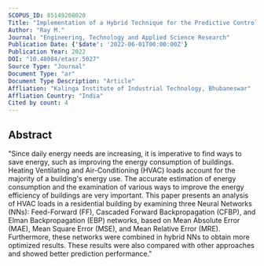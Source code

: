 ```yaml
---
SCOPUS_ID: 85149208020
Title: "Implementation of a Hybrid Technique for the Predictive Control of the Residential Heating Ventilation and Air Conditioning Systems"
Author: "Ray M."
Journal: "Engineering, Technology and Applied Science Research"
Publication Date: {'$date': '2022-06-01T00:00:00Z'}
Publication Year: 2022
DOI: "10.48084/etasr.5027"
Source Type: "Journal"
Document Type: "ar"
Document Type Description: "Article"
Affliation: "Kalinga Institute of Industrial Technology, Bhubaneswar"
Affliation Country: "India"
Cited by count: 4
---
```


## Abstract
"Since daily energy needs are increasing, it is imperative to find ways to save energy, such as improving the energy consumption of buildings. Heating Ventilating and Air-Conditioning (HVAC) loads account for the majority of a building's energy use. The accurate estimation of energy consumption and the examination of various ways to improve the energy efficiency of buildings are very important. This paper presents an analysis of HVAC loads in a residential building by examining three Neural Networks (NNs): Feed-Forward (FF), Cascaded Forward Backpropagation (CFBP), and Elman Backpropagation (EBP) networks, based on Mean Absolute Error (MAE), Mean Square Error (MSE), and Mean Relative Error (MRE). Furthermore, these networks were combined in hybrid NNs to obtain more optimized results. These results were also compared with other approaches and showed better prediction performance."
